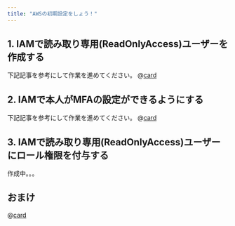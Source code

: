 ```yaml
---
title: "AWSの初期設定をしょう！"
---
```


## 1. IAMで読み取り専用(ReadOnlyAccess)ユーザーを作成する
下記記事を参考にして作業を進めてください。
@[card](https://zenn.dev/aew2sbee/articles/aws-ec2-iam-create-user)

## 2. IAMで本人がMFAの設定ができるようにする
下記記事を参考にして作業を進めてください。
@[card](https://zenn.dev/aew2sbee/articles/aws-ec2-iam-role)
## 3. IAMで読み取り専用(ReadOnlyAccess)ユーザーにロール権限を付与する
作成中。。。
## おまけ
@[card](https://zenn.dev/aew2sbee/articles/aws-ec2-iam-why-role)